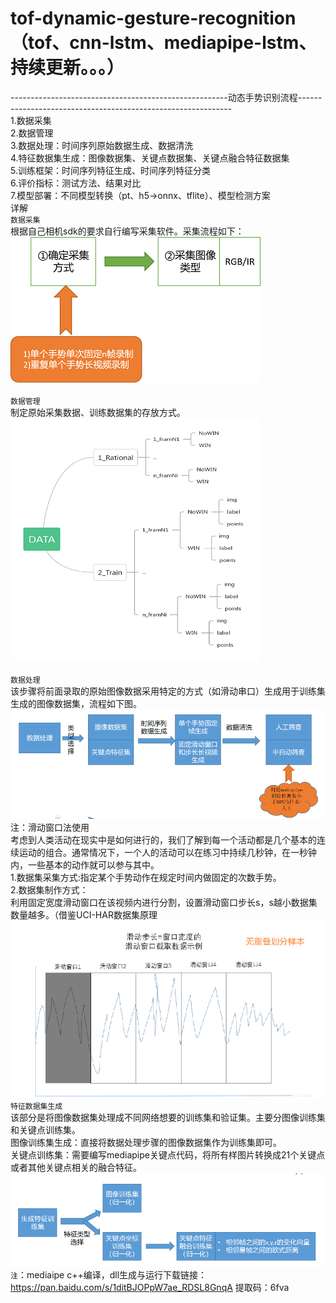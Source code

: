 # tof-dynamic-gesture-recognition（tof、cnn-lstm、mediapipe-lstm、持续更新。。。）<br>
------------------------------------------------------动态手势识别流程-------------------------------------------------------------<br>
1.数据采集<br>
2.数据管理<br>
3.数据处理：时间序列原始数据生成、数据清洗<br>
4.特征数据集生成：图像数据集、关键点数据集、关键点融合特征数据集<br>
5.训练框架：时间序列特征生成、时间序列特征分类<br>
6.评价指标：测试方法、结果对比<br>
7.模型部署：不同模型转换（pt、h5->onnx、tflite）、模型检测方案<br>
详解<br>
`数据采集`<br>
根据自己相机sdk的要求自行编写采集软件。采集流程如下：<br>
![Image text](https://github.com/fpeanut/tof-dynamic-gesture-recognition/blob/main/img/1668144844199.jpg)<br>
<br>
`数据管理`<br>
制定原始采集数据、训练数据集的存放方式。<br>
![Image text](https://github.com/fpeanut/tof-dynamic-gesture-recognition/blob/main/img/datacontrol.jpg)<br>
<br>
`数据处理`<br>
该步骤将前面录取的原始图像数据采用特定的方式（如滑动串口）生成用于训练集生成的图像数据集，流程如下图。<br>
![Image text](https://github.com/fpeanut/tof-dynamic-gesture-recognition/blob/main/img/dataprocess.jpg)<br>
注：滑动窗口法使用<br>
考虑到人类活动在现实中是如何进行的，我们了解到每一个活动都是几个基本的连续运动的组合。通常情况下，一个人的活动可以在练习中持续几秒钟，在一秒钟内，一些基本的动作就可以参与其中。<br>
1.数据集采集方式:指定某个手势动作在规定时间内做固定的次数手势。<br>
2.数据集制作方式：<br>
利用固定宽度滑动窗口在该视频内进行分割，设置滑动窗口步长s，s越小数据集数量越多。（借鉴UCI-HAR数据集原理<br>
![Image text](https://github.com/fpeanut/tof-dynamic-gesture-recognition/blob/main/img/slidwin.jpg)<br>
`特征数据集生成`<br>
该部分是将图像数据集处理成不同网络想要的训练集和验证集。主要分图像训练集和关键点训练集。<br>
图像训练集生成：直接将数据处理步骤的图像数据集作为训练集即可。<br>
关键点训练集：需要编写mediapipe关键点代码，将所有样图片转换成21个关键点或者其他关键点相关的融合特征。<br>
![Image text](https://github.com/fpeanut/tof-dynamic-gesture-recognition/blob/main/img/datasc.png)<br>
`注`：mediaipe c++编译，dll生成与运行下载链接：https://pan.baidu.com/s/1ditBJOPpW7ae_RDSL8GnqA  提取码：6fva<br>
